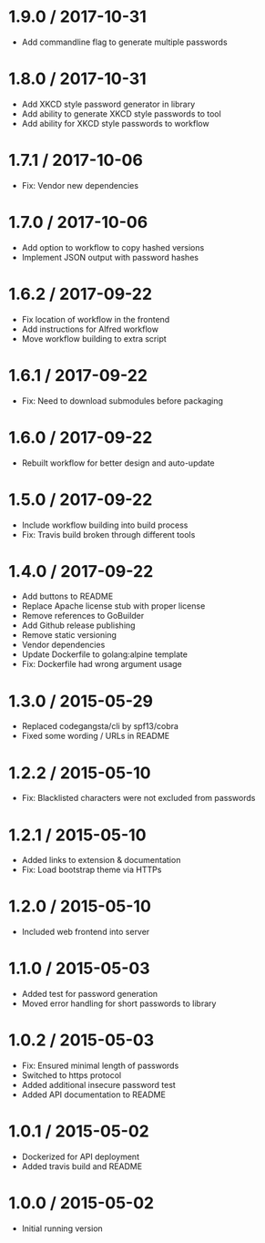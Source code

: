 # 1.9.0 / 2017-10-31

  * Add commandline flag to generate multiple passwords

# 1.8.0 / 2017-10-31

  * Add XKCD style password generator in library
  * Add ability to generate XKCD style passwords to tool
  * Add ability for XKCD style passwords to workflow

# 1.7.1 / 2017-10-06

  * Fix: Vendor new dependencies

# 1.7.0 / 2017-10-06

  * Add option to workflow to copy hashed versions
  * Implement JSON output with password hashes

# 1.6.2 / 2017-09-22

  * Fix location of workflow in the frontend
  * Add instructions for Alfred workflow
  * Move workflow building to extra script

# 1.6.1 / 2017-09-22

  * Fix: Need to download submodules before packaging

# 1.6.0 / 2017-09-22

  * Rebuilt workflow for better design and auto-update

# 1.5.0 / 2017-09-22

  * Include workflow building into build process
  * Fix: Travis build broken through different tools

# 1.4.0 / 2017-09-22

  * Add buttons to README
  * Replace Apache license stub with proper license
  * Remove references to GoBuilder
  * Add Github release publishing
  * Remove static versioning
  * Vendor dependencies
  * Update Dockerfile to golang:alpine template
  * Fix: Dockerfile had wrong argument usage

1.3.0 / 2015-05-29
==================

  * Replaced codegangsta/cli by spf13/cobra
  * Fixed some wording / URLs in README

1.2.2 / 2015-05-10
==================

  * Fix: Blacklisted characters were not excluded from passwords

1.2.1 / 2015-05-10
==================

  * Added links to extension & documentation
  * Fix: Load bootstrap theme via HTTPs

1.2.0 / 2015-05-10
==================

  * Included web frontend into server

1.1.0 / 2015-05-03
==================

  * Added test for password generation
  * Moved error handling for short passwords to library

1.0.2 / 2015-05-03
==================

  * Fix: Ensured minimal length of passwords
  * Switched to https protocol
  * Added additional insecure password test
  * Added API documentation to README

1.0.1 / 2015-05-02
==================

  * Dockerized for API deployment
  * Added travis build and README

1.0.0 / 2015-05-02
==================

  * Initial running version